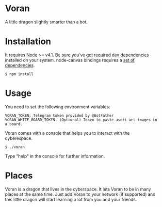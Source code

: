 Voran
=====

A little dragon slightly smarter than a bot.

# Installation

It requires Node >= v4.1. Be sure you've got required dev dependencies
installed on your system. node-canvas bindings requires a [set of
dependencies](https://github.com/Automattic/node-canvas#installation).

```
$ npm install
```

# Usage

You need to set the following environment variables:

```
VORAN_TOKEN: Telegram token provided by @BotFather
VORAN_WHITE_BOARD_TOKEN: (Optional) Token to paste ascii art images in a board.
```

Voran comes with a console that helps you to interact with the cyberespace.

```
$ ./voran
```

Type "help" in the console for further information.

# Places

Voran is a dragon that lives in the cyberspace. It lets Voran to be in many
places at the same time. Just add Voran to your network (if supported) and this
little dragon will start learning a lot from you and your friends.
